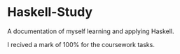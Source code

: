 # Haskell-Study
A documentation of myself learning and applying Haskell.

I recived a mark of 100% for the coursework tasks.
